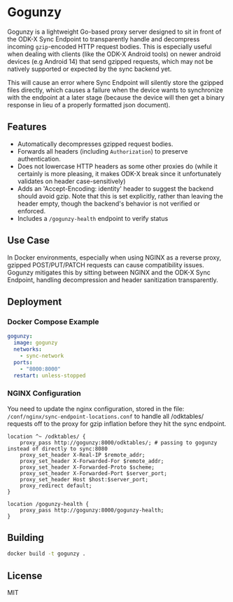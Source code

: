 # Gogunzy

Gogunzy is a lightweight Go-based proxy server designed to sit in front of the ODK-X Sync Endpoint to transparently handle and decompress incoming `gzip`-encoded HTTP request bodies. This is especially useful when dealing with clients (like the ODK-X Android tools) on newer android devices (e.g Android 14) that send gzipped requests, which may not be natively supported or expected by the sync backend yet.

This will cause an error where Sync Endpoint will silently store the gzipped files directly, which causes a failure when the device wants to synchronize with the endpoint at a later stage (because the device will then get a binary response in lieu of a properly formatted json document).

## Features

- Automatically decompresses gzipped request bodies.
- Forwards all headers (including `Authorization`) to preserve authentication.
- Does not lowercase HTTP headers as some other proxies do (while it certainly is more pleasing, it makes ODK-X break since it unfortunately validates on header case-sensitively)
- Adds an 'Accept-Encoding: identity' header to suggest the backend should avoid gzip. Note that this is set explicitly, rather than leaving the header empty, though the backend's behavior is not verified or enforced.
- Includes a `/gogunzy-health` endpoint to verify status


## Use Case

In Docker environments, especially when using NGINX as a reverse proxy, gzipped POST/PUT/PATCH requests can cause compatibility issues. Gogunzy mitigates this by sitting between NGINX and the ODK-X Sync Endpoint, handling decompression and header sanitization transparently.

## Deployment

### Docker Compose Example

```yaml
gogunzy:
  image: gogunzy
  networks:
    - sync-network
  ports:
    - "8000:8000"
  restart: unless-stopped
```

### NGINX Configuration
You need to update the nginx configuration, stored in the file: `/conf/nginx/sync-endpoint-locations.conf` to handle all /odktables/ requests off to the proxy for gzip inflation before they hit the sync endpoint.

```nginx
location ^~ /odktables/ {
    proxy_pass http://gogunzy:8000/odktables/; # passing to gogunzy instead of directly to sync:8080
    proxy_set_header X-Real-IP $remote_addr;
    proxy_set_header X-Forwarded-For $remote_addr;
    proxy_set_header X-Forwarded-Proto $scheme;
    proxy_set_header X-Forwarded-Port $server_port;
    proxy_set_header Host $host:$server_port;
    proxy_redirect default;
}

location /gogunzy-health {
    proxy_pass http://gogunzy:8000/gogunzy-health;
}
```

## Building

```bash
docker build -t gogunzy .
```


## License

MIT

